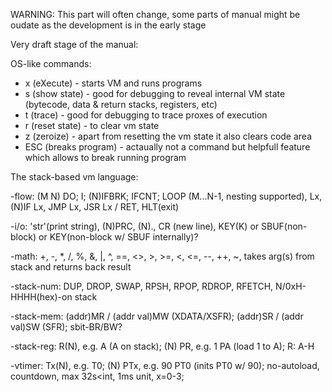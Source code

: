WARNING: This part will often change, some parts of manual might be oudate as the development is in the early stage

Very draft stage of the manual:

OS-like commands:
- x (eXecute) - starts VM and runs programs
- s (show state) - good for debugging to reveal internal VM state (bytecode, data & return stacks, registers, etc)
- t (trace) - good for debugging to trace proxes of execution
- r (reset state) - to clear vm state
- z (zeroize) - apart from resetting the vm state it also clears code area
- ESC (breaks program) - actaually not a command but helpfull feature which allows to break running program

The stack-based vm language:

-flow: 				(M N) DO; I; (N)IFBRK; IFCNT; LOOP (M...N-1, nesting supported), Lx, (N)IF Lx, JMP Lx, JSR Lx / RET, HLT(exit)

-i/o: 				'str'(print string), (N)PRC, (N)., CR (new line), KEY(K) or SBUF(non-block) or KEY(non-block w/ SBUF internally)?

-math:				+, -, *, /, %, &, |, ^, ==, <>, >, >=, <, <=, --, ++, ~, takes arg(s) from stack and returns back result

-stack-num:		DUP, DROP, SWAP, RPSH, RPOP, RDROP, RFETCH, N/0xH-HHHH(hex)-on stack

-stack-mem:		(addr)MR / (addr val)MW (XDATA/XSFR); (addr)SR / (addr val)SW (SFR); sbit-BR/BW?

-stack-reg:		R(N), e.g. A (A on stack); (N) PR, e.g. 1 PA (load 1 to A); R: A-H

-vtimer: 			Tx(N), e.g. T0; (N) PTx, e.g. 90 PT0 (inits PT0 w/ 90); no-autoload, countdown, max 32s<int, 1ms unit, x=0-3;
